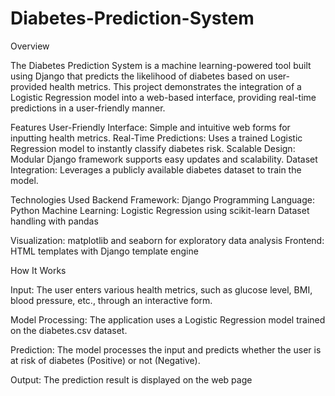 # Diabetes-Prediction-System
Overview

The Diabetes Prediction System is a machine learning-powered tool built using Django that predicts the likelihood of diabetes based on user-provided health metrics. This project demonstrates the integration of a Logistic Regression model into a web-based interface, providing real-time predictions in a user-friendly manner.

Features
User-Friendly Interface: Simple and intuitive web forms for inputting health metrics.
Real-Time Predictions: Uses a trained Logistic Regression model to instantly classify diabetes risk.
Scalable Design: Modular Django framework supports easy updates and scalability.
Dataset Integration: Leverages a publicly available diabetes dataset to train the model.

Technologies Used
Backend Framework: Django
Programming Language: Python
Machine Learning:
Logistic Regression using scikit-learn
Dataset handling with pandas

Visualization:
matplotlib and seaborn for exploratory data analysis
Frontend: HTML templates with Django template engine

How It Works

Input:
The user enters various health metrics, such as glucose level, BMI, blood pressure, etc., through an interactive form.

Model Processing:
The application uses a Logistic Regression model trained on the diabetes.csv dataset.

Prediction:
The model processes the input and predicts whether the user is at risk of diabetes (Positive) or not (Negative).

Output:
The prediction result is displayed on the web page
